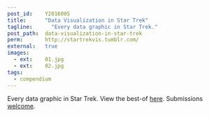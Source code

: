 ```yaml
---
post_id:    Y2016005
title:      "Data Visualization in Star Trek"
tagline:	  "Every data graphic in Star Trek."
post_path:  data-visualization-in-star-trek
perm:       http://startrekvis.tumblr.com/
external:   true
images:
  - ext:    01.jpg
  - ext:    02.jpg
tags:
  - compendium
---
```

Every data graphic in Star Trek. View the best-of [here](https://startrekvis.tumblr.com/tagged/bestof). Submissions [welcome](https://startrekvis.tumblr.com/submit). 